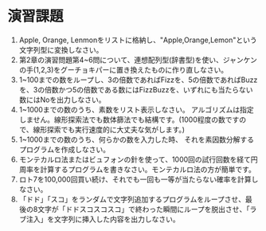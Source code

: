 # 演習課題
1. Apple, Orange, Lenmonをリストに格納し、"Apple,Orange,Lemon"という文字列型に変換しなさい。
2. 第2章の演習問題第4~6問について、連想配列型(辞書型)を使い、ジャンケンの手(1,2,3)をグーチョキパーに置き換えたものに作り直しなさい。
3. 1~100までの数をループし、3の倍数であればFizzを、5の倍数であればBuzzを、3の倍数かつ5の倍数である数にはFizzBuzzを、いずれにも当たらない数にはNoを出力しなさい。
4. 1~1000までの数のうち、素数をリスト表示しなさい。
アルゴリズムは指定しません。線形探索法でも数体篩法でも結構です。(1000程度の数ですので、線形探索でも実行速度的に大丈夫な気がします。)
5. 1~1000までの数のうち、何らかの数を入力した時、
それを素因数分解するプログラムを作成しなさい。
6. モンテカルロ法またはビュフォンの針を使って、1000回の試行回数を経て円周率を計算するプログラムを書きなさい。モンテカルロ法の方が簡単です。
7. ロト7を100,000回買い続け、それでも一回も一等が当たらない確率を計算しなさい。
8. 「ドド」「スコ」をランダムで文字列追加するプログラムをループさせ、最後の8文字が「ドドスコスコスコ」で終わった瞬間にループを脱出させ、「ラブ注入」を文字列に挿入した内容を出力しなさい。